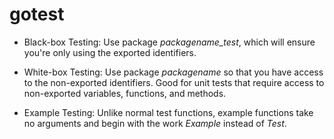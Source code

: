 # gotest

- Black-box Testing: Use package _packagename_test_, which will ensure you're only using the exported identifiers.

- White-box Testing: Use package _packagename_ so that you have access to the non-exported identifiers. Good for unit tests that require access to non-exported variables, functions, and methods.

- Example Testing: Unlike normal test functions, example functions take no arguments and begin with the work *Example* instead of *Test*.
